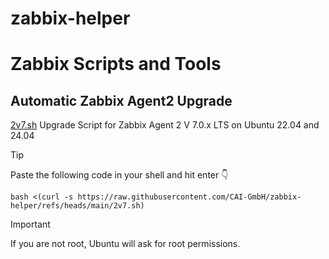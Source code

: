 # zabbix-helper
<H1>Zabbix Scripts and Tools</H1>

<H2>Automatic Zabbix Agent2 Upgrade</H2>

[2v7.sh](https://github.com/CAI-GmbH/zabbix-helper/blob/main/2v7.sh) Upgrade Script for Zabbix Agent 2 V 7.0.x LTS on Ubuntu 22.04 and 24.04 </p>

> [!TIP]
> Paste the following code in your shell and hit enter 👇
>
> ```shell
> bash <(curl -s https://raw.githubusercontent.com/CAI-GmbH/zabbix-helper/refs/heads/main/2v7.sh)
>  ```

> [!IMPORTANT]
> If you are not root, Ubuntu will ask for root permissions.


